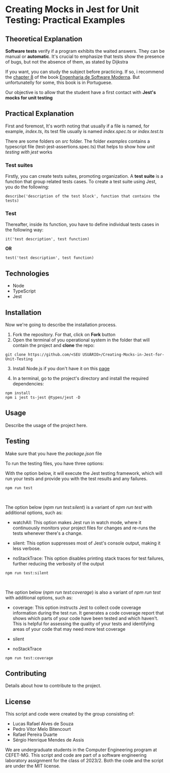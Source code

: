 # Creating Mocks in Jest for Unit Testing: Practical Examples

## Theoretical Explanation

**Software tests** verify if a program exhibits the waited answers. They can be manual or **automatic**. It's crucial to emphasize that tests show the presence of bugs, but not the absence of them, as stated by Dijkstra

If you want, you can study the subject before practicing. If so, i recommend the [chapter 8](https://engsoftmoderna.info/cap8.html) of the book [Engenharia de Software Moderna](https://engsoftmoderna.info). But unfortunatelly for some, this book is in Portuguese.

Our objective is to allow that the student have a first contact with **Jest's mocks for unit testing**

## Practical Explanation

First and foremost, It's worth noting that usually if a file is named, for example, *index.ts*, its test file usually is named *index.spec.ts* or *index.test.ts*

There are some folders on *src* folder. The folder *examples* contains a typescript file (test-jest-assertions.spec.ts) that helps to show how *unit testing with jest* works

### Test suites

Firstly, you can create tests suites, promoting organization. A **test suite** is a function that group related tests cases. To create a test suite using Jest, you do the following:
```
describe('description of the test block', function that contains the tests)
```

### Test

Thereafter, inside its function, you have to define individual tests cases in the following way:

```
it('test description', test function)
```

**OR**

```
test('test description', test function)
```

## Technologies

- Node
- TypeScript
- Jest

## Installation

Now we're going to describe the installation process.

1. Fork the repository. For that, click on **Fork** button
2. Open the terminal of you operational system in the folder that will contain the project and **clone** the repo:
```
git clone https://github.com/<SEU USUÁRIO>/Creating-Mocks-in-Jest-for-Unit-Testing
```

3. Install Node.js if you don't have it on this [page](https://nodejs.org/en/download/)

4. In a terminal, go to the project's directory and install the required dependencies:

```
npm install
npm i jest ts-jest @types/jest -D
```

## Usage

Describe the usage of the project here.

## Testing

Make sure that you have the *package.json* file

To run the testing files, you have three options:

With the option below, it will execute the Jest testing framework, which will run your tests and provide you with the test results and any failures.
```
npm run test
```

<br>

The option below (*npm run test:silent*) is a variant of *npm run test* with additional options, such as:
- watchAll: This option makes Jest run in watch mode, where it continuously monitors your project files for changes and re-runs the tests whenever there's a change.

- silent:  This option suppresses most of Jest's console output, making it less verbose.

- noStackTrace: This option disables printing stack traces for test failures, further reducing the verbosity of the output
```
npm run test:silent
```

<br>

The option below (*npm run test:coverage*) is also a variant of *npm run test* with additional options, such as:
- coverage: This option instructs Jest to collect code coverage information during the test run. It generates a code coverage report that shows which parts of your code have been tested and which haven't. This is helpful for assessing the quality of your tests and identifying areas of your code that may need more test coverage

- silent

- noStackTrace
```
npm run test:coverage
```

## Contributing

Details about how to contribute to the project.

## License

This script and code were created by the group consisting of:
- Lucas Rafael Alves de Souza
- Pedro Vitor Melo Bitencourt
- Rafael Pereira Duarte
- Sérgio Henrique Mendes de Assis

 We are undergraduate students in the Computer Engineering program at CEFET-MG. This script and code are part of a software engineering laboratory assignment for the class of 2023/2. Both the code and the script are under the MIT license.
